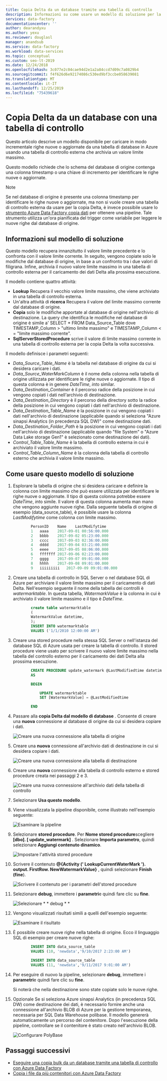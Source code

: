 ```yaml
---
title: Copia Delta da un database tramite una tabella di controllo
description: Informazioni su come usare un modello di soluzione per la copia incrementale solo delle righe nuove o aggiornate da un database con Azure Data Factory.
services: data-factory
documentationcenter: ''
author: dearandyxu
ms.author: yexu
ms.reviewer: douglasl
manager: anandsub
ms.service: data-factory
ms.workload: data-services
ms.topic: conceptual
ms.custom: seo-lt-2019
ms.date: 12/24/2018
ms.openlocfilehash: 3c077e2c04cae94d2e1a2a84ccd7d09c7a0829b4
ms.sourcegitcommit: f4f626d6e92174086c530ed9bf3ccbe058639081
ms.translationtype: MT
ms.contentlocale: it-IT
ms.lasthandoff: 12/25/2019
ms.locfileid: "75439618"
---
```

# <a name="delta-copy-from-a-database-with-a-control-table"></a>Copia Delta da un database con una tabella di controllo

Questo articolo descrive un modello disponibile per caricare in modo incrementale righe nuove o aggiornate da una tabella di database in Azure usando una tabella di controllo esterna che archivia un valore limite massimo.

Questo modello richiede che lo schema del database di origine contenga una colonna timestamp o una chiave di incremento per identificare le righe nuove o aggiornate.

>[!NOTE]
> Se nel database di origine è presente una colonna timestamp per identificare le righe nuove o aggiornate, ma non si vuole creare una tabella di controllo esterna da usare per la copia Delta, è invece possibile usare lo [strumento Azure Data Factory copia dati](copy-data-tool.md) per ottenere una pipeline. Tale strumento utilizza un'ora pianificata del trigger come variabile per leggere le nuove righe dal database di origine.

## <a name="about-this-solution-template"></a>Informazioni sul modello di soluzione

Questo modello recupera innanzitutto il valore limite precedente e lo confronta con il valore limite corrente. In seguito, vengono copiate solo le modifiche dal database di origine, in base a un confronto tra i due valori di filigrana. Infine, archivia il nuovo valore limite massimo in una tabella di controllo esterna per il caricamento dei dati Delta alla prossima esecuzione.

Il modello contiene quattro attività:
- **Lookup** Recupera il vecchio valore limite massimo, che viene archiviato in una tabella di controllo esterna.
- Un'altra attività di **ricerca** Recupera il valore del limite massimo corrente dal database di origine.
- **Copia** solo le modifiche apportate al database di origine nell'archivio di destinazione. La query che identifica le modifiche nel database di origine è simile a' SELECT * FROM Data_Source_Table dove TIMESTAMP_Column > "ultimo limite massimo" e TIMESTAMP_Column < = "limite massimo corrente".
- **SqlServerStoredProcedure** scrive il valore di limite massimo corrente in una tabella di controllo esterna per la copia Delta la volta successiva.

Il modello definisce i parametri seguenti:
- *Data_Source_Table_Name* è la tabella nel database di origine da cui si desidera caricare i dati.
- *Data_Source_WaterMarkColumn* è il nome della colonna nella tabella di origine utilizzata per identificare le righe nuove o aggiornate. Il tipo di questa colonna è in genere *DateTime*, *int*o similar.
- *Data_Destination_Container* è il percorso radice della posizione in cui vengono copiati i dati nell'archivio di destinazione.
- *Data_Destination_Directory* è il percorso della directory sotto la radice della posizione in cui vengono copiati i dati nell'archivio di destinazione.
- *Data_Destination_Table_Name* è la posizione in cui vengono copiati i dati nell'archivio di destinazione (applicabile quando si seleziona "Azure sinapsi Analytics (in precedenza SQL DW)" come destinazione dati.
- *Data_Destination_Folder_Path* è la posizione in cui vengono copiati i dati nell'archivio di destinazione (applicabile quando "file System" o "Azure Data Lake storage Gen1" è selezionato come destinazione dei dati).
- *Control_Table_Table_Name* è la tabella di controllo esterna in cui è archiviato il valore limite massimo.
- *Control_Table_Column_Name* è la colonna della tabella di controllo esterno che archivia il valore limite massimo.

## <a name="how-to-use-this-solution-template"></a>Come usare questo modello di soluzione

1. Esplorare la tabella di origine che si desidera caricare e definire la colonna con limite massimo che può essere utilizzata per identificare le righe nuove o aggiornate. Il tipo di questa colonna potrebbe essere *DateTime*, *int*o simile. Il valore di questa colonna aumenta man mano che vengono aggiunte nuove righe. Dalla seguente tabella di origine di esempio (data_source_table), è possibile usare la colonna *LastModifytime* come colonna con limite massimo.

    ```sql
            PersonID    Name    LastModifytime
            1   aaaa    2017-09-01 00:56:00.000
            2   bbbb    2017-09-02 05:23:00.000
            3   cccc    2017-09-03 02:36:00.000
            4   dddd    2017-09-04 03:21:00.000
            5   eeee    2017-09-05 08:06:00.000
            6   fffffff 2017-09-06 02:23:00.000
            7   gggg    2017-09-07 09:01:00.000
            8   hhhh    2017-09-08 09:01:00.000
            9   iiiiiiiii   2017-09-09 09:01:00.000
    ```
    
2. Creare una tabella di controllo in SQL Server o nel database SQL di Azure per archiviare il valore limite massimo per il caricamento di dati Delta. Nell'esempio seguente il nome della tabella dei controlli è *watermarktable*. In questa tabella, *WatermarkValue* è la colonna in cui è archiviato il valore limite massimo e il tipo è *DateTime*.

    ```sql
            create table watermarktable
            (
            WatermarkValue datetime,
            );
            INSERT INTO watermarktable
            VALUES ('1/1/2010 12:00:00 AM')
    ```
    
3. Creare una stored procedure nella stessa SQL Server o nell'istanza del database SQL di Azure usata per creare la tabella di controllo. Il stored procedure viene usato per scrivere il nuovo valore limite massimo nella tabella del controllo esterno per il caricamento dei dati Delta alla prossima esecuzione.

    ```sql
            CREATE PROCEDURE update_watermark @LastModifiedtime datetime
            AS

            BEGIN

                UPDATE watermarktable
                SET [WatermarkValue] = @LastModifiedtime 

            END
    ```
    
4. Passare alla **copia Delta dal modello di database** . Consente di creare una **nuova** connessione al database di origine da cui si desidera copiare i dati.

    ![Creare una nuova connessione alla tabella di origine](media/solution-template-delta-copy-with-control-table/DeltaCopyfromDB_with_ControlTable4.png)

5. Creare una **nuova** connessione all'archivio dati di destinazione in cui si desidera copiare i dati.

    ![Creare una nuova connessione alla tabella di destinazione](media/solution-template-delta-copy-with-control-table/DeltaCopyfromDB_with_ControlTable5.png)

6. Creare una **nuova** connessione alla tabella di controllo esterno e stored procedure creata nei passaggi 2 e 3.

    ![Creare una nuova connessione all'archivio dati della tabella di controllo](media/solution-template-delta-copy-with-control-table/DeltaCopyfromDB_with_ControlTable6.png)

7. Selezionare **Usa questo modello**.
    
8. Viene visualizzata la pipeline disponibile, come illustrato nell'esempio seguente:
  
    ![Esaminare la pipeline](media/solution-template-delta-copy-with-control-table/DeltaCopyfromDB_with_ControlTable8.png)

9. Selezionare **stored procedure**. Per **Nome stored procedure**scegliere **[dbo]. [ update_watermark]** . Selezionare **Importa parametro**, quindi selezionare **Aggiungi contenuto dinamico**.  

    ![Impostare l'attività stored procedure](media/solution-template-delta-copy-with-control-table/DeltaCopyfromDB_with_ControlTable9.png)  

10. Scrivere il contenuto **\@{Activity (' LookupCurrentWaterMark '). output. FirstRow. NewWatermarkValue}** , quindi selezionare **Finish (fine**).  

    ![Scrivere il contenuto per i parametri dell'stored procedure](media/solution-template-delta-copy-with-control-table/DeltaCopyfromDB_with_ControlTable10.png)       
     
11. Selezionare **debug**, immettere i **parametri**e quindi fare clic su **fine**.

    ![Selezionare * * debug * *](media/solution-template-delta-copy-with-control-table/DeltaCopyfromDB_with_ControlTable11.png)

12. Vengono visualizzati risultati simili a quelli dell'esempio seguente:

    ![Esaminare il risultato](media/solution-template-delta-copy-with-control-table/DeltaCopyfromDB_with_ControlTable12.png)

13. È possibile creare nuove righe nella tabella di origine. Ecco il linguaggio SQL di esempio per creare nuove righe:

    ```sql
            INSERT INTO data_source_table
            VALUES (10, 'newdata','9/10/2017 2:23:00 AM')

            INSERT INTO data_source_table
            VALUES (11, 'newdata','9/11/2017 9:01:00 AM')
    ```

14. Per eseguire di nuovo la pipeline, selezionare **debug**, immettere i **parametri**e quindi fare clic su **fine**.

    Si noterà che nella destinazione sono state copiate solo le nuove righe.

15. Opzionale Se si seleziona Azure sinapsi Analytics (in precedenza SQL DW) come destinazione dei dati, è necessario fornire anche una connessione all'archivio BLOB di Azure per la gestione temporanea, necessaria per SQL Data Warehouse polibase. Il modello genererà automaticamente un percorso del contenitore. Dopo l'esecuzione della pipeline, controllare se il contenitore è stato creato nell'archivio BLOB.
    
    ![Configurare PolyBase](media/solution-template-delta-copy-with-control-table/DeltaCopyfromDB_with_ControlTable15.png)
    
## <a name="next-steps"></a>Passaggi successivi

- [Eseguire una copia bulk da un database tramite una tabella di controllo con Azure Data Factory](solution-template-bulk-copy-with-control-table.md)
- [Copia i file da più contenitori con Azure Data Factory](solution-template-copy-files-multiple-containers.md)
